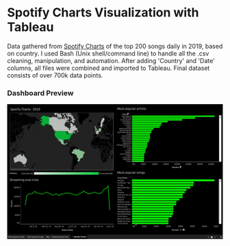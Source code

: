 # Spotify Charts Visualization with Tableau

Data gathered from [Spotify Charts](https://spotifycharts.com/) of the top 200 songs daily in 2019, based on country. I used Bash (Unix shell/command line) to handle all the .csv cleaning, manipulation, and automation. After adding 'Country' and 'Date' columns, all files were combined and imported to Tableau. Final dataset consists of over 700k data points. 

### Dashboard Preview
<img src='demo.gif'>